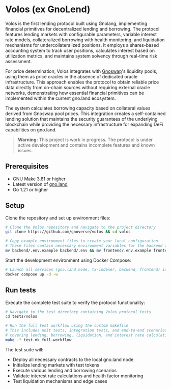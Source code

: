 # Volos (ex GnoLend)

Volos is the first lending protocol built using Gnolang, implementing financial primitives for decentralized lending and borrowing. The protocol features lending markets with configurable parameters, variable interest rate models, collateralized borrowing with health monitoring, and liquidation mechanisms for undercollateralized positions. It employs a shares-based accounting system to track user positions, calculates interest based on utilization metrics, and maintains system solvency through real-time risk assessment.

For price determination, Volos integrates with [Gnoswap](https://github.com/gnoswap-labs/gnoswap)'s liquidity pools, using them as price oracles in the absence of dedicated oracle infrastructure. This approach enables the protocol to obtain reliable price data directly from on-chain sources without requiring external oracle networks, demonstrating how essential financial primitives can be implemented within the current gno.land ecosystem.

The system calculates borrowing capacity based on collateral values derived from Gnoswap pool prices. This integration creates a self-contained lending solution that maintains the security guarantees of the underlying blockchain while providing the necessary infrastructure for expanding DeFi capabilities on gno.land.

> **Warning:** This project is work in progress. The protocol is under active development and contains incomplete features and known issues.

## Prerequisites

- GNU Make 3.81 or higher
- Latest version of [gno.land](https://github.com/gnolang/gno)
- Go 1.21 or higher

## Setup

Clone the repository and set up environment files:
```bash
# Clone the Volos repository and navigate to the project directory
git clone https://github.com/gnoverse/volos && cd volos

# Copy example environment files to create your local configuration
# These files contain necessary environment variables for the backend and frontend
mv backend/.env.example backend/.env && mv frontend/.env.example frontend/.env
```

Start the development environment using Docker Compose:
```bash
# Launch all services (gno.land node, tx-indexer, backend, frontend) in detached mode
docker compose up -d -w
```

## Run tests

Execute the complete test suite to verify the protocol functionality:
```bash
# Navigate to the test directory containing Volos protocol tests
cd tests/volos

# Run the full test workflow using the custom makefile
# This includes unit tests, integration tests, and end-to-end scenarios
# covering lending, borrowing, liquidation, and interest rate calculations
make -f test.mk full-workflow
```

The test suite will:
- Deploy all necessary contracts to the local gno.land node
- Initialize lending markets with test tokens
- Execute various lending and borrowing scenarios
- Validate interest rate calculations and health factor monitoring
- Test liquidation mechanisms and edge cases
